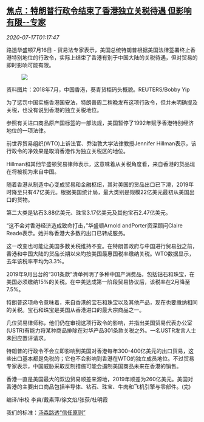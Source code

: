 <!--1594952594000-->
[焦点：特朗普行政令结束了香港独立关税待遇 但影响有限--专家](https://cn.reuters.com/article/trump-executive-order-hk-0716-view-idCNKCS24I03V)
------

<div><i>2020-07-17T01:17:47</i></div><div class="StandardArticleBody_body"><p>路透华盛顿7月16日 - 贸易法专家表示，美国总统特朗普根据美国法律签署终止香港特别地位的行政令，实际上结束了香港有别于中国大陆的关税待遇，但对贸易的即时影响可能有限。 </p><div class="PrimaryAsset_container"><div class="Image_container" tabindex="-1"><figure class="Image_zoom" style="padding-bottom:"><div class="LazyImage_container LazyImage_dark" style="background-image:none"><img src="//s4.reutersmedia.net/resources/r/?m=02&amp;d=20200717&amp;t=2&amp;i=1526065821&amp;r=LYNXNPEG6G01Y&amp;w=600" aria-label="资料图片：2018年7月，中国香港，葵青货柜码头概貌。REUTERS/Bobby Yip "/><div class="LazyImage_image LazyImage_fallback" style="background-image:url(//s4.reutersmedia.net/resources/r/?m=02&amp;d=20200717&amp;t=2&amp;i=1526065821&amp;r=LYNXNPEG6G01Y&amp;w=600);background-position:center center;background-color:inherit"></div></div><div class="Image_expand-button" aria-label="Expand Image Slideshow" role="button" tabindex="0"></div></figure><figcaption><div class="Image_caption"><span>资料图片：2018年7月，中国香港，葵青货柜码头概貌。REUTERS/Bobby Yip </span></div></figcaption></div></div><p>为了惩罚中国实施香港国安法，特朗普周二稍晚发布这项行政令，但并未明确提及关税，也没有说到香港的独立关税地位。 </p><p>参照有关进口商品原产国标签的一部法规，美国暂停了1992年赋予香港特别经济地位的一项法律。 </p><p>前世界贸易组织(WTO)上诉法官、乔治敦大学法律教授Jennifer Hillman表示，该行政令的净效果是取消香港作为独立关税区的地位。 </p><p>Hillman和其他华盛顿贸易律师表示，这意味着从关税角度看，来自香港的货品现在将被视为来自中国。 </p><p>随着香港从制造中心变成贸易和金融枢纽，其对美国的货品出口已下滑，2019年时降至只有47亿美元。根据美国统计局，最大类别是规模22亿美元最初从美国出口的货物。 </p><p>第二大类是钻石3.88亿美元、珠宝3.17亿美元及其他宝石2.47亿美元。 </p><p>“这不会对香港经济造成致命打击，”华盛顿Arnold andPorter资深顾问Claire Reade表示。她并称香港大多数的出口已转成服务。 </p><p>这一改变也可能让美国多数关税维持不变。在特朗普政府与中国进行贸易战之前，香港和中国大陆的货品长期以来均按美国最惠国税率缴纳关税。WTO数据显示，去年该税率平均为3.3%。 </p><p>2019年9月出台的“301条款”清单列明了多种中国产消费品，包括钻石和珠宝，在美国必须缴纳15%的关税。在中美达成第一阶段贸易协议后，该税率在2月降至7.5%。 </p><p>特朗普这项命令意味着，来自香港的宝石和珠宝以及其他产品，现在也要缴纳相同的关税。宝石和珠宝是美国从香港进口的最大宗商品之一。 </p><p>几位贸易律师称，他们仍在审视这项行政令的影响，并指出美国贸易代表办公室(USTR)有能力将某种商品排除在对华产品301条款关税之外。一名USTR发言人士未回应置评请求。 </p><p>特朗普的行政令不会立即影响到美国对香港每年300-400亿美元的出口贸易，这些出口基本都是免税的；它也不会影响到香港在WTO的独立成员地位。不过贸易专家表示，中国威胁采取反制措施可能会遏制美国商品未来在香港的销售。 </p><p>香港一直是美国最大的双边贸易顺差来源地，2019年顺差为260亿美元。美国对香港的主要出口商品包括半导体、钻石、珠宝、牛肉和飞机引擎与零部件。(完) </p><div class="Attribution_container"><div class="Attribution_attribution"><p class="Attribution_content">编译/审校 李爽/戴素萍/徐文焰/张荻/杜明霞 </p></div></div><div class="StandardArticleBody_trustBadgeContainer"><span class="StandardArticleBody_trustBadgeTitle">我们的标准：</span><span class="trustBadgeUrl"><a href="https://www.thomsonreuters.cn/content/dam/openweb/documents/pdf/china/brochures/about-us-1.pdf">汤森路透“信任原则”</a></span></div></div>
